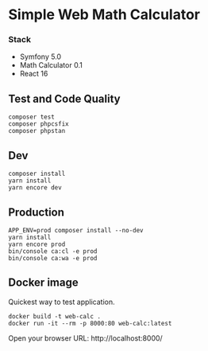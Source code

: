 # Simple Web Math Calculator

### Stack
* Symfony 5.0
* Math Calculator 0.1
* React 16

## Test and Code Quality
```
composer test
composer phpcsfix
composer phpstan
```

## Dev
```
composer install
yarn install
yarn encore dev
```

## Production
```
APP_ENV=prod composer install --no-dev
yarn install
yarn encore prod
bin/console ca:cl -e prod
bin/console ca:wa -e prod
```

## Docker image
Quickest way to test application.
```
docker build -t web-calc .
docker run -it --rm -p 8000:80 web-calc:latest
```
Open your browser URL: http://localhost:8000/

